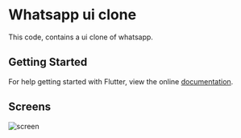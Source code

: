 # Whatsapp ui clone

This code, contains a ui clone of whatsapp.

## Getting Started

For help getting started with Flutter, view the online
[documentation](https://flutter.io/).

## Screens

![screen](../master/preview_images/chats_preview.png)
